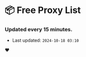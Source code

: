 # :package: Free Proxy List
### Updated every 15 minutes.

- Last updated: `2024-10-18 03:10`

:heart:
